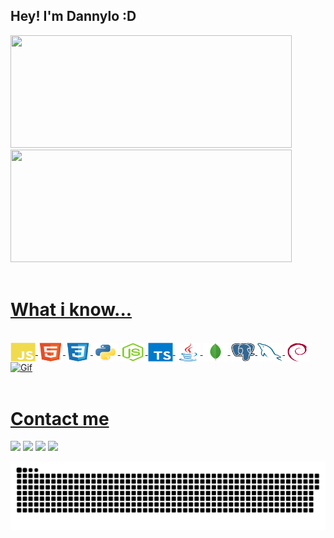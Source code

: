 ## Hey! I'm Dannylo :D
 <div>
  <a href="https://github.com/krDannylo">
  <img height="180em" width="450em" src="https://github-readme-stats.vercel.app/api?username=krDannylo&show_icons=true&theme=chartreuse-dark&include_all_commits=true&count_private=true"/>
  <img height="180em" width="450em" src="https://github-readme-stats.vercel.app/api/top-langs/?username=krDannylo&layout=compact&langs_count=16&theme=chartreuse-dark"/>
</div><br>
 
 # What i know...
<div style="display: inline_block"><br>
  <img align="center" alt="Js" height="30" width="40" src="https://raw.githubusercontent.com/devicons/devicon/master/icons/javascript/javascript-plain.svg">
  <img align="center" alt="HTML" height="30" width="40" src="https://raw.githubusercontent.com/devicons/devicon/master/icons/html5/html5-original.svg">
  <img align="center" alt="-CSS" height="30" width="40" src="https://raw.githubusercontent.com/devicons/devicon/master/icons/css3/css3-original.svg">
  <img align="center" alt="Python" height="30" width="40" src="https://raw.githubusercontent.com/devicons/devicon/master/icons/python/python-original.svg">
  <img align="center" alt="NodeJS" height="30" width="40" src="https://github.com/devicons/devicon/blob/master/icons/nodejs/nodejs-original.svg">
  <img align="center" alt="TS" height="30" width="40" src="https://github.com/devicons/devicon/blob/master/icons/typescript/typescript-original.svg">
  <img align="center" alt="Java" height="30" width="40" src="https://github.com/devicons/devicon/blob/master/icons/java/java-original.svg">
  <img align="center" alt="MDB" height="30" width="40" src="https://github.com/devicons/devicon/blob/master/icons/mongodb/mongodb-original.svg">
  <img align="center" alt="PG" height="30" width="40" src="https://github.com/devicons/devicon/blob/master/icons/postgresql/postgresql-original.svg">
  <img align="center" alt="MSQL" height="30" width="40" src="https://github.com/devicons/devicon/blob/master/icons/mysql/mysql-original.svg">
  <img align="center" alt="Debian" height="30" width="40" src="https://github.com/devicons/devicon/blob/master/icons/debian/debian-original.svg">
  <img align="center"  alt="Gif" height="30" width="40" src="https://media1.tenor.com/images/230bb0baf2e25839c8ac90591b14560e/tenor.gif?itemid=19236058">
</div><br>
  
 # Contact me 
<div>  
  <a href="https://www.instagram.com/krdannylo" target="_blank"><img src="https://img.shields.io/badge/-Instagram-%23E4405F?style=for-the-badge&logo=instagram&logoColor=white" target="_blank"></a>
  <a href="https://www.linkedin.com/in/krdannylo/" target="_blank"><img src="https://img.shields.io/badge/-LinkedIn-%230077B5?style=for-the-badge&logo=linkedin&logoColor=white" target="_blank"></a>
 <a href = "mailto:krdannylo.new@gmail.com"><img src="https://img.shields.io/badge/-Gmail-%23333?style=for-the-badge&logo=gmail&logoColor=white" target="_blank"></a>
 <a href = "https://app.rocketseat.com.br/me/dannylo-torres-02308"><img src="https://img.shields.io/badge/-ROCKETSEAT-%23333?style=for-the-badge&color=blueviolet" target="_blank"></a>
 
 
  ![Snake animation](https://github.com/krDannylo/krDannylo/blob/output/github-contribution-grid-snake.svg)
 
</div>

